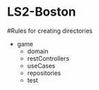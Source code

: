 # LS2-Boston

#Rules for creating directories

- game
  - domain
  - restControllers
  - useCases
  - repositories
  - test
